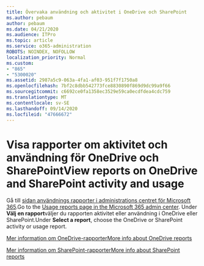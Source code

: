 ```yaml
---
title: Övervaka användning och aktivitet i OneDrive och SharePoint
ms.author: pebaum
author: pebaum
ms.date: 04/21/2020
ms.audience: ITPro
ms.topic: article
ms.service: o365-administration
ROBOTS: NOINDEX, NOFOLLOW
localization_priority: Normal
ms.custom:
- "865"
- "5300020"
ms.assetid: 2987a5c9-063a-4fa1-af03-951f7f1750a8
ms.openlocfilehash: 7bf2c8dbb542773fce8830890f869d9dc99a9f66
ms.sourcegitcommit: c6692ce0fa1358ec3529e59ca0ecdfdea4cdc759
ms.translationtype: MT
ms.contentlocale: sv-SE
ms.lasthandoff: 09/14/2020
ms.locfileid: "47666672"
---
```

# <a name="view-reports-on-onedrive-and-sharepoint-activity-and-usage"></a><span data-ttu-id="ee0bb-102">Visa rapporter om aktivitet och användning för OneDrive och SharePoint</span><span class="sxs-lookup"><span data-stu-id="ee0bb-102">View reports on OneDrive and SharePoint activity and usage</span></span>

<span data-ttu-id="ee0bb-103">Gå till [sidan användnings rapporter i administrations centret för Microsoft 365](https://admin.microsoft.com/AdminPortal/Home).</span><span class="sxs-lookup"><span data-stu-id="ee0bb-103">Go to the [Usage reports page in the Microsoft 365 admin center](https://admin.microsoft.com/AdminPortal/Home).</span></span> <span data-ttu-id="ee0bb-104">Under **Välj en rapport**väljer du rapporten aktivitet eller användning i OneDrive eller SharePoint.</span><span class="sxs-lookup"><span data-stu-id="ee0bb-104">Under **Select a report**, choose the OneDrive or SharePoint activity or usage report.</span></span>
  
[<span data-ttu-id="ee0bb-105">Mer information om OneDrive-rapporter</span><span class="sxs-lookup"><span data-stu-id="ee0bb-105">More info about OneDrive reports</span></span>](https://go.microsoft.com/fwlink/?linkid=875239)
  
[<span data-ttu-id="ee0bb-106">Mer information om SharePoint-rapporter</span><span class="sxs-lookup"><span data-stu-id="ee0bb-106">More info about SharePoint reports</span></span>](https://go.microsoft.com/fwlink/?linkid=875240)
  
